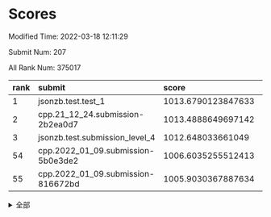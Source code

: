 # Scores

Modified Time: 2022-03-18 12:11:29

Submit Num: 207

All Rank Num: 375017

| rank |               submit               |       score        |       sigma        | pk_num |
| :--- | :--------------------------------- | :----------------- | :----------------- | :----- |
| 1    | jsonzb.test.test_1                 | 1013.6790123847633 | 0.8062487540786978 | 7246   |
| 2    | cpp.21_12_24.submission-2b2ea0d7   | 1013.4888649697142 | 0.8134088885052455 | 7248   |
| 3    | jsonzb.test.submission_level_4     | 1012.648033661049  | 0.8089235185959873 | 7244   |
| 54   | cpp.2022_01_09.submission-5b0e3de2 | 1006.6035255512413 | 0.721690724716691  | 7253   |
| 55   | cpp.2022_01_09.submission-816672bd | 1005.9030367887634 | 0.7196636914642706 | 7249   |


<details>
<summary>全部</summary>

| rank |                 submit                 |       score        |       sigma        | pk_num |
| :--- | :------------------------------------- | :----------------- | :----------------- | :----- |
| 1    | jsonzb.test.test_1                     | 1013.6790123847633 | 0.8062487540786978 | 7246   |
| 2    | cpp.21_12_24.submission-2b2ea0d7       | 1013.4888649697142 | 0.8134088885052455 | 7248   |
| 3    | jsonzb.test.submission_level_4         | 1012.648033661049  | 0.8089235185959873 | 7244   |
| 4    | gobigger.level_3.submission_level_3_47 | 1011.9945523240066 | 0.7728199856647066 | 7244   |
| 5    | gobigger.level_3.submission_level_3_27 | 1011.4978722247764 | 0.7712184299731402 | 7248   |
| 6    | gobigger.level_3.submission_level_3_36 | 1011.3398452881389 | 0.7850698226028787 | 7246   |
| 7    | gobigger.level_3.submission_level_3_44 | 1011.2548327376807 | 0.7725853689437057 | 7247   |
| 8    | gobigger.level_3.submission_level_3_11 | 1011.1904322762368 | 0.7602043445089917 | 7252   |
| 9    | gobigger.level_3.submission_level_3_40 | 1011.1731262588746 | 0.7566890932779919 | 7251   |
| 10   | gobigger.level_3.submission_level_3_49 | 1011.1409272582025 | 0.7656434160702114 | 7244   |
| 11   | gobigger.level_3.submission_level_3_43 | 1011.0099908778095 | 0.776251801281329  | 7245   |
| 12   | gobigger.level_3.submission_level_3_14 | 1010.9425398731936 | 0.7628467062518303 | 7246   |
| 13   | gobigger.level_3.submission_level_3_24 | 1010.8060948746307 | 0.755544237755391  | 7247   |
| 14   | gobigger.level_3.submission_level_3_38 | 1010.7002435233445 | 0.7704300307182937 | 7250   |
| 15   | gobigger.level_3.submission_level_3_45 | 1010.6954485230082 | 0.7553095161554637 | 7254   |
| 16   | gobigger.level_3.submission_level_3_10 | 1010.6120806954815 | 0.7782703589678572 | 7251   |
| 17   | gobigger.level_3.submission_level_3_15 | 1010.5875266779849 | 0.7529079473899881 | 7251   |
| 18   | gobigger.level_3.submission_level_3_42 | 1010.5079883237347 | 0.7601398759566886 | 7251   |
| 19   | gobigger.level_3.submission_level_3_25 | 1010.4963497133554 | 0.7625930386412788 | 7244   |
| 20   | gobigger.level_3.submission_level_3_34 | 1010.4349672783868 | 0.7571737094242333 | 7245   |
| 21   | gobigger.level_3.submission_level_3_6  | 1010.4221899687006 | 0.7559552449510676 | 7247   |
| 22   | gobigger.level_3.submission_level_3_4  | 1010.4111691177638 | 0.7663459474519579 | 7245   |
| 23   | gobigger.level_3.submission_level_3_28 | 1010.3855495388046 | 0.781470075932904  | 7248   |
| 24   | gobigger.level_3.submission_level_3_33 | 1010.3262917401812 | 0.7787303136444969 | 7244   |
| 25   | gobigger.level_3.submission_level_3_2  | 1010.2714135465544 | 0.7621525168112963 | 7249   |
| 26   | gobigger.level_3.submission_level_3_0  | 1010.25375592482   | 0.7467205103774817 | 7251   |
| 27   | gobigger.level_3.submission_level_3_20 | 1010.1214660148113 | 0.7618169768618475 | 7247   |
| 28   | gobigger.level_3.submission_level_3_48 | 1010.0801208252368 | 0.759478485614465  | 7249   |
| 29   | gobigger.level_3.submission_level_3_30 | 1009.9257070812746 | 0.7554999139284672 | 7248   |
| 30   | gobigger.level_3.submission_level_3_32 | 1009.872140938195  | 0.7533169557165245 | 7243   |
| 31   | gobigger.level_3.submission_level_3_23 | 1009.8448338506855 | 0.7604595177098924 | 7249   |
| 32   | gobigger.level_3.submission_level_3_9  | 1009.8284422784182 | 0.7531307357252768 | 7246   |
| 33   | gobigger.level_3.submission_level_3_21 | 1009.814128695107  | 0.7553669052173638 | 7245   |
| 34   | gobigger.level_3.submission_level_3_3  | 1009.7992848093372 | 0.7555952318331927 | 7248   |
| 35   | gobigger.level_3.submission_level_3_22 | 1009.6892267511519 | 0.7640425042106109 | 7245   |
| 36   | gobigger.level_3.submission_level_3_31 | 1009.5733998510128 | 0.7708029890646642 | 7242   |
| 37   | gobigger.level_3.submission_level_3_5  | 1009.4599960599102 | 0.7619454794817374 | 7254   |
| 38   | gobigger.level_3.submission_level_3_39 | 1009.444080582979  | 0.7687466817574138 | 7243   |
| 39   | gobigger.level_3.submission_level_3_1  | 1009.4271474454113 | 0.7608532252174567 | 7243   |
| 40   | gobigger.level_3.submission_level_3_16 | 1009.4014219753188 | 0.7668616878276204 | 7245   |
| 41   | gobigger.level_3.submission_level_3_17 | 1009.3996406127969 | 0.7507326381063687 | 7249   |
| 42   | gobigger.level_3.submission_level_3_29 | 1009.3910017771038 | 0.7615185338464041 | 7246   |
| 43   | gobigger.level_3.submission_level_3_37 | 1009.3720626435364 | 0.7471901277621391 | 7246   |
| 44   | gobigger.level_3.submission_level_3_13 | 1009.3156061439314 | 0.757187625961394  | 7245   |
| 45   | gobigger.level_3.submission_level_3_12 | 1009.242175682333  | 0.7498037068629033 | 7248   |
| 46   | gobigger.level_3.submission_level_3_7  | 1009.2002945163837 | 0.7474025321752737 | 7246   |
| 47   | gobigger.level_3.submission_level_3_35 | 1009.1770624251487 | 0.7410571567482555 | 7248   |
| 48   | gobigger.level_3.submission_level_3_8  | 1009.0551805340416 | 0.7563889908903606 | 7249   |
| 49   | gobigger.level_3.submission_level_3_18 | 1008.9650164636047 | 0.7669192231493674 | 7243   |
| 50   | gobigger.level_3.submission_level_3_46 | 1008.8530843822405 | 0.7347973080226332 | 7246   |
| 51   | gobigger.level_3.submission_level_3_26 | 1008.7293049962035 | 0.7472471904107943 | 7247   |
| 52   | gobigger.level_3.submission_level_3_41 | 1008.6975317529252 | 0.7520106140787401 | 7245   |
| 53   | gobigger.level_3.submission_level_3_19 | 1008.5601086334606 | 0.7409540734904907 | 7243   |
| 54   | cpp.2022_01_09.submission-5b0e3de2     | 1006.6035255512413 | 0.721690724716691  | 7253   |
| 55   | cpp.2022_01_09.submission-816672bd     | 1005.9030367887634 | 0.7196636914642706 | 7249   |
| 56   | gobigger.level_1.submission_level_1_12 | 1004.445725929799  | 0.7251576635476505 | 7247   |
| 57   | gobigger.level_1.submission_level_1_5  | 1004.3876942487288 | 0.7136759859541982 | 7244   |
| 58   | gobigger.level_1.submission_level_1_38 | 1004.3384971106238 | 0.7260561834861419 | 7250   |
| 59   | gobigger.level_1.submission_level_1_19 | 1004.2675342535199 | 0.7166190002969052 | 7248   |
| 60   | gobigger.level_1.submission_level_1_48 | 1004.1529962418354 | 0.7145282536061225 | 7241   |
| 61   | gobigger.level_1.submission_level_1_11 | 1004.0190812345633 | 0.7297859153795614 | 7246   |
| 62   | gobigger.level_1.submission_level_1_28 | 1003.9943280889927 | 0.7374289245944391 | 7247   |
| 63   | gobigger.level_1.submission_level_1_40 | 1003.9799273104596 | 0.7208004762760718 | 7249   |
| 64   | gobigger.level_1.submission_level_1_49 | 1003.9740598275295 | 0.7276164870751783 | 7251   |
| 65   | gobigger.level_1.submission_level_1_37 | 1003.9346599225331 | 0.7160391572596596 | 7250   |
| 66   | gobigger.level_1.submission_level_1_43 | 1003.92087677743   | 0.7156659133492679 | 7242   |
| 67   | gobigger.level_1.submission_level_1_27 | 1003.8942063278836 | 0.7102452833630465 | 7243   |
| 68   | gobigger.level_1.submission_level_1_25 | 1003.8111032998041 | 0.7215199412935737 | 7254   |
| 69   | gobigger.level_1.submission_level_1_42 | 1003.7023914261002 | 0.7262942397085264 | 7248   |
| 70   | gobigger.level_1.submission_level_1_26 | 1003.6795827466216 | 0.717562672055913  | 7246   |
| 71   | gobigger.level_1.submission_level_1_47 | 1003.6509684913824 | 0.7142105538259556 | 7246   |
| 72   | gobigger.level_1.submission_level_1_30 | 1003.6492257087694 | 0.7112506519374098 | 7248   |
| 73   | gobigger.level_1.submission_level_1_32 | 1003.59254768716   | 0.7418647305743716 | 7247   |
| 74   | gobigger.level_1.submission_level_1_15 | 1003.5908018511719 | 0.7159993748887249 | 7249   |
| 75   | gobigger.level_1.submission_level_1_8  | 1003.5514682635807 | 0.7290918274059445 | 7248   |
| 76   | gobigger.level_1.submission_level_1_23 | 1003.5188935429961 | 0.713620638665324  | 7246   |
| 77   | gobigger.level_1.submission_level_1_16 | 1003.4937954432352 | 0.7074786586097241 | 7246   |
| 78   | gobigger.level_1.submission_level_1_34 | 1003.4676107701424 | 0.7140629351905861 | 7244   |
| 79   | gobigger.level_1.submission_level_1_0  | 1003.4441629846796 | 0.7078733425195908 | 7247   |
| 80   | gobigger.level_1.submission_level_1_20 | 1003.4351027200998 | 0.7153431689827238 | 7247   |
| 81   | gobigger.level_1.submission_level_1_36 | 1003.4142619282242 | 0.7098894570404352 | 7249   |
| 82   | gobigger.level_1.submission_level_1_17 | 1003.3614366577586 | 0.7113347226572163 | 7250   |
| 83   | gobigger.level_1.submission_level_1_41 | 1003.263662522997  | 0.7165482295964303 | 7248   |
| 84   | gobigger.level_1.submission_level_1_31 | 1003.251919962895  | 0.7232923255728746 | 7248   |
| 85   | gobigger.level_1.submission_level_1_45 | 1003.1928564245964 | 0.7233381799099872 | 7248   |
| 86   | gobigger.level_1.submission_level_1_33 | 1003.1629985095465 | 0.7099272199834947 | 7242   |
| 87   | gobigger.level_1.submission_level_1_44 | 1003.0853228127221 | 0.7165914597093734 | 7245   |
| 88   | gobigger.level_1.submission_level_1_6  | 1003.0119361211791 | 0.7186108195164242 | 7249   |
| 89   | gobigger.level_1.submission_level_1_46 | 1002.9542946787345 | 0.7182038603464127 | 7247   |
| 90   | gobigger.level_1.submission_level_1_14 | 1002.9372623842647 | 0.7166660940538114 | 7247   |
| 91   | gobigger.level_1.submission_level_1_13 | 1002.9103745282158 | 0.7202232055742023 | 7251   |
| 92   | gobigger.level_1.submission_level_1_24 | 1002.8561951105293 | 0.7210521470001189 | 7245   |
| 93   | gobigger.level_1.submission_level_1_39 | 1002.8475424621403 | 0.7225939281007242 | 7246   |
| 94   | gobigger.level_1.submission_level_1_9  | 1002.7692137867216 | 0.7016500171405509 | 7244   |
| 95   | gobigger.level_1.submission_level_1_22 | 1002.7658877678169 | 0.7229369761309623 | 7250   |
| 96   | gobigger.level_1.submission_level_1_3  | 1002.7593507239565 | 0.7136332338973487 | 7241   |
| 97   | gobigger.level_1.submission_level_1_21 | 1002.6880573082826 | 0.7095100643969194 | 7248   |
| 98   | gobigger.level_1.submission_level_1_2  | 1002.6297960265715 | 0.7217816190401996 | 7249   |
| 99   | gobigger.level_1.submission_level_1_18 | 1002.5603098031357 | 0.72248261121201   | 7243   |
| 100  | gobigger.level_1.submission_level_1_29 | 1002.5148820079469 | 0.7125855116454234 | 7246   |
| 101  | gobigger.level_1.submission_level_1_35 | 1002.4031630566211 | 0.707800276027027  | 7243   |
| 102  | gobigger.level_1.submission_level_1_4  | 1002.2882986793187 | 0.715017843588066  | 7249   |
| 103  | gobigger.level_1.submission_level_1_10 | 1002.1118142159044 | 0.7116016682302241 | 7246   |
| 104  | gobigger.level_1.submission_level_1_1  | 1002.0751598775141 | 0.7106478264892747 | 7248   |
| 105  | gobigger.level_1.submission_level_1_7  | 1002.0119197123303 | 0.714419396034689  | 7252   |
| 106  | gobigger.random.submission_random_45   | 997.4502050202024  | 0.7133382863445906 | 7245   |
| 107  | gobigger.random.submission_random_8    | 997.2107218483449  | 0.7026873193474267 | 7248   |
| 108  | gobigger.random.submission_random_42   | 996.8442954064277  | 0.7112838323615739 | 7250   |
| 109  | gobigger.random.submission_random_44   | 996.4531164949593  | 0.7100270433544666 | 7246   |
| 110  | gobigger.random.submission_random_7    | 996.4527468572356  | 0.7166788814217464 | 7245   |
| 111  | gobigger.random.submission_random_18   | 996.4378223835773  | 0.7105796121183229 | 7250   |
| 112  | gobigger.random.submission_random_31   | 996.4255736606502  | 0.7135282950908741 | 7245   |
| 113  | gobigger.random.submission_random_16   | 996.4195993103629  | 0.71729127434009   | 7244   |
| 114  | gobigger.random.submission_random_41   | 996.4178171993516  | 0.7028221117042986 | 7245   |
| 115  | gobigger.random.submission_random_38   | 996.3901688374441  | 0.712860310985131  | 7250   |
| 116  | gobigger.random.submission_random_29   | 996.3845699489707  | 0.6989969332906032 | 7248   |
| 117  | gobigger.random.submission_random_49   | 996.3835110056128  | 0.7188450574664178 | 7248   |
| 118  | gobigger.random.submission_random_4    | 996.3151393396886  | 0.7086168475239277 | 7250   |
| 119  | gobigger.random.submission_random_3    | 996.275306044582   | 0.7144645399866343 | 7251   |
| 120  | gobigger.random.submission_random_17   | 996.2659374761319  | 0.7131556660092122 | 7248   |
| 121  | gobigger.random.submission_random_12   | 996.253705476427   | 0.7290497054969057 | 7246   |
| 122  | gobigger.random.submission_random_33   | 996.2257931220454  | 0.7178687280015542 | 7248   |
| 123  | gobigger.random.submission_random_25   | 996.190580772565   | 0.6996953876969675 | 7248   |
| 124  | gobigger.random.submission_random_0    | 996.1506928877375  | 0.7079466210977242 | 7243   |
| 125  | gobigger.random.submission_random_27   | 996.0871789914951  | 0.7032784838670484 | 7243   |
| 126  | gobigger.random.submission_random_24   | 996.0513519054589  | 0.7140004144269806 | 7247   |
| 127  | gobigger.random.submission_random_47   | 995.9856622801578  | 0.719295207997726  | 7242   |
| 128  | gobigger.random.submission_random_15   | 995.97784532356    | 0.7101176177339303 | 7246   |
| 129  | gobigger.random.submission_random_36   | 995.9774473272264  | 0.721626961480964  | 7248   |
| 130  | gobigger.random.submission_random_40   | 995.9652671372909  | 0.7166318337172088 | 7245   |
| 131  | gobigger.random.submission_random_46   | 995.9325346348528  | 0.7157710420902758 | 7246   |
| 132  | gobigger.random.submission_random_39   | 995.931589536095   | 0.7060816539237549 | 7244   |
| 133  | gobigger.random.submission_random_14   | 995.8771107939381  | 0.7047490698741857 | 7244   |
| 134  | gobigger.random.submission_random_43   | 995.857892225872   | 0.707053080008553  | 7244   |
| 135  | gobigger.random.submission_random_9    | 995.8306966671612  | 0.7158152675823725 | 7243   |
| 136  | gobigger.random.submission_random_5    | 995.8217368908774  | 0.7021437204472732 | 7242   |
| 137  | gobigger.random.submission_random_34   | 995.7419090389025  | 0.707392205411682  | 7247   |
| 138  | gobigger.random.submission_random_32   | 995.6851831585141  | 0.7077301152292056 | 7248   |
| 139  | gobigger.random.submission_random_11   | 995.6513139828741  | 0.7272506689239228 | 7244   |
| 140  | gobigger.random.submission_random_30   | 995.6440214229316  | 0.7088249221337903 | 7243   |
| 141  | gobigger.random.submission_random_2    | 995.5865205583304  | 0.7155484321119264 | 7244   |
| 142  | gobigger.random.submission_random_19   | 995.5479837287077  | 0.7038376827924657 | 7244   |
| 143  | gobigger.random.submission_random_37   | 995.5436623676919  | 0.7082837910516793 | 7247   |
| 144  | gobigger.random.submission_random_21   | 995.4588701640542  | 0.7081472560125494 | 7248   |
| 145  | gobigger.random.submission_random_28   | 995.4026200462206  | 0.7066416447213157 | 7247   |
| 146  | gobigger.random.submission_random_13   | 995.3924771046638  | 0.7221569924910219 | 7248   |
| 147  | gobigger.random.submission_random_10   | 995.387401154887   | 0.7038124787936727 | 7247   |
| 148  | gobigger.random.submission_random_22   | 995.3137761102882  | 0.7089425515375288 | 7244   |
| 149  | gobigger.random.submission_random_48   | 995.2726172365966  | 0.718317961796082  | 7246   |
| 150  | gobigger.random.submission_random_23   | 995.2649479267934  | 0.7226963149140355 | 7243   |
| 151  | gobigger.random.submission_random_35   | 995.2596161807278  | 0.7177108807682523 | 7245   |
| 152  | gobigger.random.submission_random_20   | 995.174063038517   | 0.7199369450907207 | 7247   |
| 153  | gobigger.random.submission_random_26   | 995.0792138132857  | 0.7116569471221217 | 7249   |
| 154  | gobigger.random.submission_random_1    | 994.7617966179732  | 0.7109153443857975 | 7242   |
| 155  | gobigger.random.submission_random_6    | 994.6629321333054  | 0.7220377916974746 | 7241   |
| 156  | gobigger.level_2.submission_level_2_13 | 994.2974761118546  | 0.731770445839885  | 7246   |
| 157  | gobigger.level_2.submission_level_2_22 | 993.8548403278315  | 0.7345205454931044 | 7251   |
| 158  | gobigger.level_2.submission_level_2_46 | 993.8373731227362  | 0.7365627885964646 | 7244   |
| 159  | gobigger.level_2.submission_level_2_26 | 993.3774152462827  | 0.7419339379039338 | 7252   |
| 160  | gobigger.level_2.submission_level_2_32 | 993.2310309536907  | 0.7297511931589493 | 7245   |
| 161  | gobigger.level_2.submission_level_2_45 | 993.1986677318124  | 0.7380794111213406 | 7245   |
| 162  | gobigger.level_2.submission_level_2_41 | 993.0447417286787  | 0.7211832381100524 | 7244   |
| 163  | gobigger.level_2.submission_level_2_48 | 993.0012048744907  | 0.7543697483545475 | 7246   |
| 164  | gobigger.level_2.submission_level_2_49 | 992.8686740623186  | 0.7493219146844505 | 7241   |
| 165  | gobigger.level_2.submission_level_2_47 | 992.7989669042288  | 0.7530124404441533 | 7248   |
| 166  | gobigger.level_2.submission_level_2_5  | 992.7806683464735  | 0.7509891454256182 | 7248   |
| 167  | gobigger.level_2.submission_level_2_12 | 992.6813383167153  | 0.7538414072964796 | 7243   |
| 168  | gobigger.level_2.submission_level_2_39 | 992.6443645317563  | 0.7326279894904318 | 7244   |
| 169  | gobigger.level_2.submission_level_2_16 | 992.5696422017692  | 0.7563940003485423 | 7243   |
| 170  | gobigger.level_2.submission_level_2_30 | 992.5483894120017  | 0.7575617720519919 | 7252   |
| 171  | gobigger.level_2.submission_level_2_14 | 992.4405558304636  | 0.7490759320265958 | 7245   |
| 172  | gobigger.level_2.submission_level_2_29 | 992.342136663815   | 0.7487792538882786 | 7246   |
| 173  | gobigger.level_2.submission_level_2_25 | 992.3318983804298  | 0.7371335018562545 | 7241   |
| 174  | gobigger.level_2.submission_level_2_3  | 992.2528942627935  | 0.7677651890270019 | 7244   |
| 175  | gobigger.level_2.submission_level_2_2  | 992.0734511775838  | 0.7300845950989676 | 7247   |
| 176  | gobigger.level_2.submission_level_2_21 | 991.9601207020677  | 0.7345073606296461 | 7245   |
| 177  | gobigger.level_2.submission_level_2_43 | 991.9392438608082  | 0.7595221892900946 | 7251   |
| 178  | gobigger.level_2.submission_level_2_19 | 991.9097646975184  | 0.7504355900143027 | 7250   |
| 179  | gobigger.level_2.submission_level_2_1  | 991.8732705042046  | 0.7553428681670171 | 7246   |
| 180  | gobigger.level_2.submission_level_2_4  | 991.8048658605408  | 0.7397038035003685 | 7252   |
| 181  | gobigger.level_2.submission_level_2_34 | 991.8025395659839  | 0.7690136274189797 | 7247   |
| 182  | gobigger.level_2.submission_level_2_44 | 991.7923800792605  | 0.7730304273249368 | 7249   |
| 183  | gobigger.level_2.submission_level_2_7  | 991.7684971100223  | 0.7359114787602116 | 7243   |
| 184  | gobigger.level_2.submission_level_2_42 | 991.7339256094699  | 0.7654212780405798 | 7251   |
| 185  | gobigger.level_2.submission_level_2_20 | 991.7326247886309  | 0.7534788693868395 | 7248   |
| 186  | gobigger.level_2.submission_level_2_17 | 991.7050780178596  | 0.7598244584509527 | 7248   |
| 187  | gobigger.level_2.submission_level_2_36 | 991.6762645796713  | 0.7345163702883248 | 7243   |
| 188  | gobigger.level_2.submission_level_2_9  | 991.673775320266   | 0.745129204353386  | 7244   |
| 189  | gobigger.level_2.submission_level_2_24 | 991.6350124696302  | 0.7568090960098532 | 7242   |
| 190  | gobigger.level_2.submission_level_2_31 | 991.5829176850656  | 0.7654332291033179 | 7249   |
| 191  | gobigger.level_2.submission_level_2_15 | 991.4349261496271  | 0.750021523178859  | 7245   |
| 192  | gobigger.level_2.submission_level_2_23 | 991.3937965852234  | 0.7480408745975464 | 7248   |
| 193  | gobigger.level_2.submission_level_2_18 | 991.3315796935623  | 0.735171870433583  | 7248   |
| 194  | gobigger.level_2.submission_level_2_6  | 991.2786756964141  | 0.7546287404591102 | 7247   |
| 195  | gobigger.level_2.submission_level_2_28 | 991.2773492033015  | 0.753316548324667  | 7248   |
| 196  | gobigger.level_2.submission_level_2_10 | 991.2076141414186  | 0.7706532236623936 | 7251   |
| 197  | gobigger.level_2.submission_level_2_11 | 991.1883614658034  | 0.7487786263809809 | 7247   |
| 198  | gobigger.level_2.submission_level_2_0  | 991.1348030593317  | 0.752641159621869  | 7247   |
| 199  | gobigger.level_2.submission_level_2_33 | 991.0979872613218  | 0.7700288537196857 | 7250   |
| 200  | gobigger.level_2.submission_level_2_37 | 991.0744775335738  | 0.7732835021707483 | 7248   |
| 201  | gobigger.level_2.submission_level_2_35 | 990.9917158687413  | 0.7516188168836303 | 7248   |
| 202  | gobigger.level_2.submission_level_2_8  | 990.7359281106261  | 0.7447999607386284 | 7247   |
| 203  | gobigger.level_2.submission_level_2_27 | 990.7151166935971  | 0.7481309970859185 | 7248   |
| 204  | gobigger.level_2.submission_level_2_40 | 990.5287553140301  | 0.7648024095384863 | 7254   |
| 205  | gobigger.level_2.submission_level_2_38 | 990.4230295002059  | 0.7724061726332239 | 7250   |
| 206  | gobigger.none.submission_none_0        | 976.5408801823279  | 1.3836211315013183 | 7244   |
| 207  | gobigger.none.submission_none_1        | 974.9360177093841  | 1.5304429554055268 | 7246   |

</details>